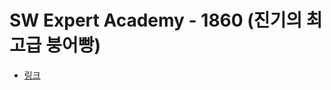 # SW Expert Academy - 1860 (진기의 최고급 붕어빵)
- [링크](https://swexpertacademy.com/main/code/problem/problemDetail.do?contestProbId=AV5LsaaqDzYDFAXc&)
